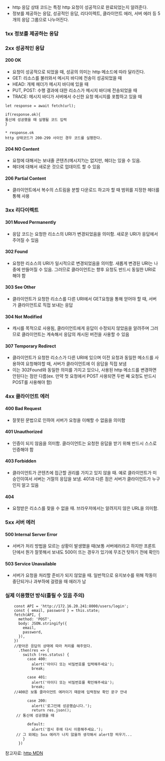 - http 응답 상태 코드는 특정 http 요청이 성공적으로 완료되었는지 알려준다.
- 정보를 제공하는 응답, 성공적인 응답, 리다이렉트, 클라이언트 에러, 서버 에러 등 5개의 응답 그룹으로 나누어진다.

### 1xx 정보를 제공하는 응답

### 2xx 성공적인 응답

#### 200 OK

- 요청이 성공적으로 되었을 때, 성공의 의미는 http 메소드에 따라 달라진다.
- GET: 리소스를 불러와서 메시지 바디에 전송이 성공되었을 때
- HEAD: 개체 헤더가 메시지 바디에 있을 때
- PUT, POST: 수행 결과에 대한 리소스가 메시지 바디에 전송되었을 때
- TRACE: 메시지 바디가 서버에서 수신한 요청 메시지를 포함하고 있을 때

```
let response = await fetch(url);

if(response.ok){
통신에 성공했을 때 실행될 코드 입력
}

* response.ok
http 상태코드가 200-299 사이인 경우 코드를 실행한다.
```

#### 204 NO Content

- 요청에 대해서는 보내줄 콘텐츠(메시지?)는 없지만, 헤더는 있을 수 있음.
- 헤더에 대해서 새로운 것으로 업데이트 할 수 있음

#### 206 Partial Content

- 클라이언트에서 복수의 스트림을 분할 다운로드 하고자 할 때 범위를 지정한 헤더를 통해 사용

### 3xx 리다이렉트

#### 301 Moved Permanently

- 응답 코드는 요청한 리소스의 URI가 변경되었음을 의미함. 새로운 URI가 응답에서 주어질 수 있음

#### 302 Found

- 요청한 리소스의 URI가 일시적으로 변경되었음을 의미함. 새롭게 변경된 URI는 나중에 만들어질 수 있음. 그러므로 클라이언트는 향후 요청도 반드시 동일한 URI로 해야 함

#### 303 See Other

- 클라이언트가 요청한 리소스를 다른 URI에서 GET요청을 통해 얻어야 할 때, 서버가 클라이언트로 직접 보내는 응답

#### 304 Not Modified

- 캐시를 목적으로 사용됨, 클라이언트에게 응답이 수정되지 않았음을 알려주며 그러므로 클라이언트는 계속해서 응답의 캐시된 버전을 사용할 수 있음

#### 307 Temporary Redirect

- 클라이언트가 요청한 리소스가 다른 URI에 있으며 이전 요청과 동일한 메소드를 사용하여 요청해야할 때, 서버가 클라이언트에 이 응답을 직접 보냄
- 이는 302Found와 동일한 의미를 가지고 있으나, 사용된 http 메소드를 변경하면 안된다는 점만 다름(ex. 만약 첫 요청에서 POST 사용되면 두번 째 요청도 반드시 POST를 사용해야 함)

### 4xx 클라이언트 에러

#### 400 Bad Request

- 잘못된 문법으로 인하여 서버가 요청을 이해할 수 없음을 의미함

#### 401 Unauthorized

- 인증이 되지 않음을 의미함. 클라이언트는 요청한 응답을 받기 위해 반드시 스스로 인증해야 함

#### 403 Forbidden

- 클라이언트가 콘텐츠에 접근할 권리를 가지고 있지 않을 때. 예로 클라이언트가 미승인이여서 서버는 거절의 응답을 보냄. 401과 다른 점은 서버가 클라이언트가 누구인지 알고 있음

#### 404

- 요청받은 리소스를 찾을 수 없을 때. 브라우저에서는 알려지지 않은 URL을 의미함.

### 5xx 서버 에러

#### 500 Internal Server Error

- 서버가 처리 방법을 모르는 상황이 발생했을 때(보통 서버에러라고 하지만 프론트 단에서 뭔가 잘못해서 보내도 500이 뜨는 경우가 있기에 무조건 탓하기 전에 확인!)

#### 503 Service Unavailable

- 서버가 요청을 처리할 준비가 되지 않았을 때. 일반적으로 유지보수를 위해 작동이 중단되거나 과부하에 걸렸을 때 에러가 남

### 실제 이용했던 방식(틀릴 수 있음 주의)

```
    const API = 'http://172.16.20.241:8000/users/login';
    const { email, password } = this.state;
    fetch(API, {
      method: 'POST',
      body: JSON.stringify({
        email,
        password,
      }),
    })
    //받아온 응답의 상태에 따라 처리를 해주었다.
      .then(res => {
        switch (res.status) {
          case 400:
            alert('아이디 또는 비밀번호를 입력해주세요');
            break;

          case 401:
            alert('아이디 또는 비밀번호를 확인해주세요');
            break;
    //400은 보통 클라이언트 에러이기 때문에 입력정보 확인 문구 안내

          case 200:
            alert('로그인에 성공했습니다.');
            return res.json();
     // 통신에 성공했을 때

          default:
            alert('잠시 후에 다시 이용해주세요.');
     // 그 외에는 5xx 에러가 나지 않을까 생각해서 alert창 띄우기...
        }
      })
```

참고자료: [http MDN](https://developer.mozilla.org/ko/docs/Web/HTTP/Status)
